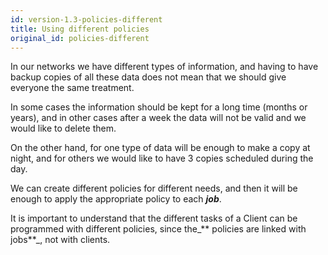 ```yaml
---
id: version-1.3-policies-different
title: Using different policies
original_id: policies-different
---
```


In our networks we have different types of information, and having to have backup copies of all these data does not mean that we should give everyone the same treatment.

In some cases the information should be kept for a long time \(months or years\), and in other cases after a week the data will not be valid and we would like to delete them.

On the other hand, for one type of data will be enough to make a copy at night, and for others we would like to have 3 copies scheduled during the day.

We can create different policies for different needs, and then it will be enough to apply the appropriate policy to each _**job**_.

It is important to understand that the different tasks of a Client can be programmed with different policies, since the_** policies are linked with jobs**_, not with clients.